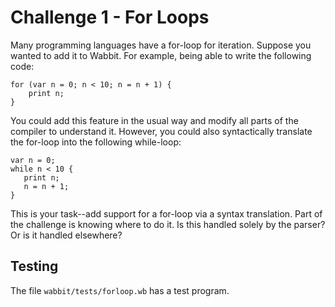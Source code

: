 # Challenge 1 - For Loops

Many programming languages have a for-loop for iteration.  Suppose
you wanted to add it to Wabbit.  For example, being able to write the following
code:

```
for (var n = 0; n < 10; n = n + 1) {
    print n;
}
```

You could add this feature in the usual way and modify all parts of
the compiler to understand it. However, you could also syntactically
translate the for-loop into the following while-loop:

```
var n = 0;
while n < 10 {
   print n;
   n = n + 1;
}
```

This is your task--add support for a for-loop via a syntax
translation.  Part of the challenge is knowing where to do it.  Is
this handled solely by the parser? Or is it handled elsewhere?

## Testing

The file `wabbit/tests/forloop.wb` has a test program.
